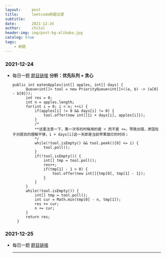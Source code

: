 ```yaml
---
layout:     post
title:      leetcode刷题记录
subtitle:   
date:       2021-12-24
author:     chital
header-img: img/post-bg-alibaba.jpg
catalog: true
tags:
    - 刷题
---
```


### 2021-12-24 
* 每日一题
  [题目链接](https://leetcode-cn.com/problems/maximum-number-of-eaten-apples/)
  **分析：优先队列 + 贪心**
  ```
  public int eatenApples(int[] apples, int[] days) {
        Queue<int[]> tool = new PriorityQueue<int[]>((a, b) -> (a[0] - b[0]));
        int res = 0;
        int n = apples.length;
        for(int i = 0; i < n; ++i) {
            if(apples[i] != 0 && days[i] != 0) {
                tool.offer(new int[]{i + days[i], apples[i]});
            }
            /*
            **这里注意一下，第一次写的时候用的是 < 而不是 <=，导致出错，原因在于对题目的理解不够，i + days[i]这一天即是当前苹果腐烂的时间；
            */
            while(!tool.isEmpty() && tool.peek()[0] <= i) {
                tool.poll();
            }
            if(!tool.isEmpty()) {
                int[] tmp = tool.poll();
                res++;
                if(tmp[1] - 1 > 0) {
                    tool.offer(new int[]{tmp[0], tmp[1] - 1});
                }
            }
        }
        while(!tool.isEmpty()) {
            int[] tmp = tool.poll();
            int cur = Math.min(tmp[0] - n, tmp[1]);
            res += cur;
            n += cur;
        }
        return res;
    }
  ```

### 2021-12-25
* 每日一题
  [题目链接](https://leetcode-cn.com/problems/even-odd-tree/)
  ****